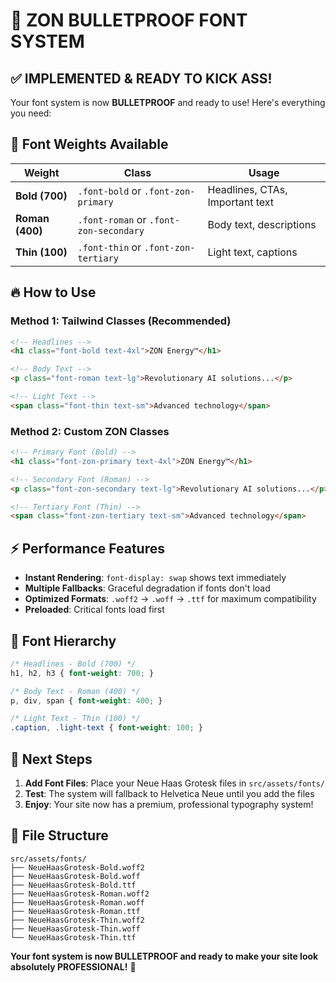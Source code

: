 # 🚀 ZON BULLETPROOF FONT SYSTEM

## ✅ **IMPLEMENTED & READY TO KICK ASS!**

Your font system is now **BULLETPROOF** and ready to use! Here's everything you need:

## 🎯 **Font Weights Available**

| Weight | Class | Usage |
|--------|-------|-------|
| **Bold (700)** | `.font-bold` or `.font-zon-primary` | Headlines, CTAs, Important text |
| **Roman (400)** | `.font-roman` or `.font-zon-secondary` | Body text, descriptions |
| **Thin (100)** | `.font-thin` or `.font-zon-tertiary` | Light text, captions |

## 🔥 **How to Use**

### **Method 1: Tailwind Classes (Recommended)**
```html
<!-- Headlines -->
<h1 class="font-bold text-4xl">ZON Energy™</h1>

<!-- Body Text -->
<p class="font-roman text-lg">Revolutionary AI solutions...</p>

<!-- Light Text -->
<span class="font-thin text-sm">Advanced technology</span>
```

### **Method 2: Custom ZON Classes**
```html
<!-- Primary Font (Bold) -->
<h1 class="font-zon-primary text-4xl">ZON Energy™</h1>

<!-- Secondary Font (Roman) -->
<p class="font-zon-secondary text-lg">Revolutionary AI solutions...</p>

<!-- Tertiary Font (Thin) -->
<span class="font-zon-tertiary text-sm">Advanced technology</span>
```

## ⚡ **Performance Features**

- **Instant Rendering**: `font-display: swap` shows text immediately
- **Multiple Fallbacks**: Graceful degradation if fonts don't load
- **Optimized Formats**: `.woff2` → `.woff` → `.ttf` for maximum compatibility
- **Preloaded**: Critical fonts load first

## 🎨 **Font Hierarchy**

```css
/* Headlines - Bold (700) */
h1, h2, h3 { font-weight: 700; }

/* Body Text - Roman (400) */
p, div, span { font-weight: 400; }

/* Light Text - Thin (100) */
.caption, .light-text { font-weight: 100; }
```

## 📁 **Next Steps**

1. **Add Font Files**: Place your Neue Haas Grotesk files in `src/assets/fonts/`
2. **Test**: The system will fallback to Helvetica Neue until you add the files
3. **Enjoy**: Your site now has a premium, professional typography system!

## 🔧 **File Structure**
```
src/assets/fonts/
├── NeueHaasGrotesk-Bold.woff2
├── NeueHaasGrotesk-Bold.woff
├── NeueHaasGrotesk-Bold.ttf
├── NeueHaasGrotesk-Roman.woff2
├── NeueHaasGrotesk-Roman.woff
├── NeueHaasGrotesk-Roman.ttf
├── NeueHaasGrotesk-Thin.woff2
├── NeueHaasGrotesk-Thin.woff
└── NeueHaasGrotesk-Thin.ttf
```

**Your font system is now BULLETPROOF and ready to make your site look absolutely PROFESSIONAL!** 🚀
